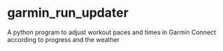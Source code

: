 # garmin_run_updater
A python program to adjust workout paces and times in Garmin Connect according to progress and the weather
